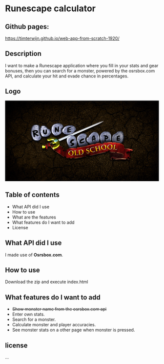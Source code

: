 # Runescape calculator

## Github pages:
https://timterwijn.github.io/web-app-from-scratch-1920/

## Description
I want to make a Runescape application where you fill in your stats and gear bonuses, then you can search for a monster, powered by the osrsbox.com API, and calculate your hit and evade chance in percentages.

## Logo
![Logo](/img/logo.jpg)

## Table of contents
* What API did I use
* How to use
* What are the features
* What features do I want to add
* License

<!-- What external data source is featured in your project and what are its properties 🌠 -->
## What API did I use
I made use of **Osrsbox.com**.

## How to use
Download the zip and execute index.html

## What features do I want to add
* ~~Show monster name from the osrsbox.com api~~
* Enter own stats.
* Search for a monster.
* Calculate monster and player accuracies.
* See monster stats on a other page when monster is pressed.

<!-- How about a license here? 📜 (or is it a licence?) 🤷 -->
## license
...
